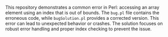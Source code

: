 This repository demonstrates a common error in Perl: accessing an array element using an index that is out of bounds.  The `bug.pl` file contains the erroneous code, while `bugSolution.pl` provides a corrected version.  This error can lead to unexpected behavior or crashes. The solution focuses on robust error handling and proper index checking to prevent the issue.